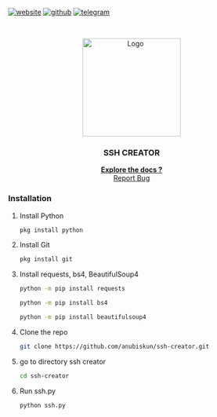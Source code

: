 [![website][web-l]][web-url]
[![github][github-l]][github-url]
[![telegram][tg-l]][tg-url]


<!-- PROJECT LOGO -->
<br />
<p align="center">
  <a href="https://github.com/anubiskun/repo">
    <img src="http://anubis.6te.net/home/images/git/logo.png" alt="Logo" width="200" height="200">
  </a>

  <h3 align="center">SSH CREATOR</h3>

  <p align="center">
    <a href="http://anubiskun.6te.net"><strong>Explore the docs ?</strong></a>
    <br />
    <a href="https://t.me/anubiskun">Report Bug</a>
  </p>
</p>

### Installation
1. Install Python
   ```sh
   pkg install python
   ```
2. Install Git
   ```sh
   pkg install git
   ```
3. Install requests, bs4, BeautifulSoup4
   ```sh
   python -m pip install requests
   ```
   ```sh
   python -m pip install bs4
   ```
   ```sh
   python -m pip install beautifulsoup4
   ```
4. Clone the repo
   ```sh
   git clone https://github.com/anubiskun/ssh-creator.git
   ```
5. go to directory ssh creator
   ```sh
   cd ssh-creator
   ```
6. Run ssh.py
   ```sh
   python ssh.py
   ```

<!-- custom regex -->
[tg-l]: https://img.shields.io/badge/-Telegram-black.svg?style=for-the-badge&logo=telegram&colorB=555
[tg-url]: https://t.me/anubiskun
[github-l]: https://img.shields.io/badge/-Telegram-black.svg?style=for-the-badge&logo=github&colorB=555
[github-url]: https://github.com/anubiskun
[web-l]: https://img.shields.io/badge/-website-black.svg?style=for-the-badge&logo=world&colorB=555
[web-url]: http://anubis.6te.net
